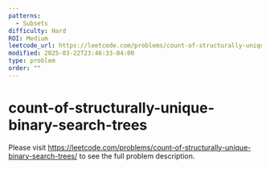 ```yaml
---
patterns:
  - Subsets
difficulty: Hard
ROI: Medium
leetcode_url: https://leetcode.com/problems/count-of-structurally-unique-binary-search-trees/
modified: 2025-03-22T23:46:33-04:00
type: problem
order: ""
---
```


# count-of-structurally-unique-binary-search-trees

Please visit https://leetcode.com/problems/count-of-structurally-unique-binary-search-trees/ to see the full problem description.
